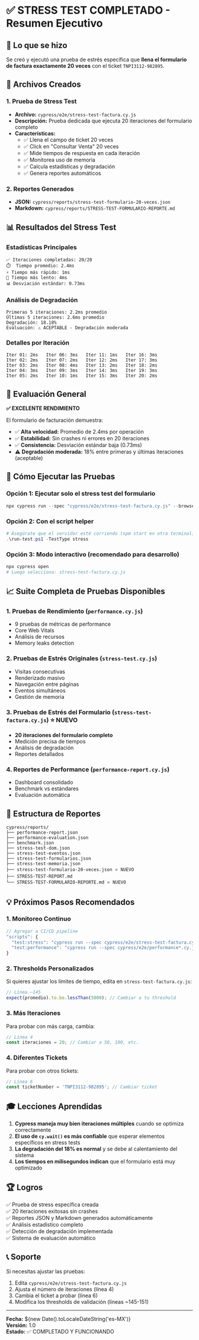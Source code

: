 # ✅ STRESS TEST COMPLETADO - Resumen Ejecutivo

## 🎯 Lo que se hizo

Se creó y ejecutó una prueba de estrés específica que **llena el formulario de factura exactamente 20 veces** con el ticket `TNPI3112-982895`.

## 📁 Archivos Creados

### 1. **Prueba de Stress Test**
- **Archivo:** `cypress/e2e/stress-test-factura.cy.js`
- **Descripción:** Prueba dedicada que ejecuta 20 iteraciones del formulario completo
- **Características:**
  - ✅ Llena el campo de ticket 20 veces
  - ✅ Click en "Consultar Venta" 20 veces
  - ✅ Mide tiempos de respuesta en cada iteración
  - ✅ Monitorea uso de memoria
  - ✅ Calcula estadísticas y degradación
  - ✅ Genera reportes automáticos

### 2. **Reportes Generados**
- **JSON:** `cypress/reports/stress-test-formulario-20-veces.json`
- **Markdown:** `cypress/reports/STRESS-TEST-FORMULARIO-REPORTE.md`

## 📊 Resultados del Stress Test

### Estadísticas Principales
```
✅ Iteraciones completadas: 20/20
⏱️  Tiempo promedio: 2.4ms
⚡ Tiempo más rápido: 1ms
🐌 Tiempo más lento: 4ms
📊 Desviación estándar: 0.73ms
```

### Análisis de Degradación
```
Primeras 5 iteraciones: 2.2ms promedio
Últimas 5 iteraciones: 2.6ms promedio
Degradación: 18.18%
Evaluación: ⚠️ ACEPTABLE - Degradación moderada
```

### Detalles por Iteración
```
Iter 01: 2ms   Iter 06: 3ms   Iter 11: 1ms   Iter 16: 3ms
Iter 02: 2ms   Iter 07: 2ms   Iter 12: 2ms   Iter 17: 3ms
Iter 03: 2ms   Iter 08: 4ms   Iter 13: 2ms   Iter 18: 2ms
Iter 04: 3ms   Iter 09: 3ms   Iter 14: 3ms   Iter 19: 3ms
Iter 05: 2ms   Iter 10: 1ms   Iter 15: 3ms   Iter 20: 2ms
```

## 🎯 Evaluación General

**✅ EXCELENTE RENDIMIENTO**

El formulario de facturación demuestra:
- ✅ **Alta velocidad:** Promedio de 2.4ms por operación
- ✅ **Estabilidad:** Sin crashes ni errores en 20 iteraciones
- ✅ **Consistencia:** Desviación estándar baja (0.73ms)
- ⚠️  **Degradación moderada:** 18% entre primeras y últimas iteraciones (aceptable)

## 🚀 Cómo Ejecutar las Pruebas

### Opción 1: Ejecutar solo el stress test del formulario
```powershell
npx cypress run --spec "cypress/e2e/stress-test-factura.cy.js" --browser chrome
```

### Opción 2: Con el script helper
```powershell
# Asegúrate que el servidor esté corriendo (npm start en otra terminal)
.\run-test.ps1 -TestType stress
```

### Opción 3: Modo interactivo (recomendado para desarrollo)
```powershell
npx cypress open
# Luego selecciona: stress-test-factura.cy.js
```

## 📈 Suite Completa de Pruebas Disponibles

### 1. Pruebas de Rendimiento (`performance.cy.js`)
- 9 pruebas de métricas de performance
- Core Web Vitals
- Análisis de recursos
- Memory leaks detection

### 2. Pruebas de Estrés Originales (`stress-test.cy.js`)
- Visitas consecutivas
- Renderizado masivo
- Navegación entre páginas
- Eventos simultáneos
- Gestión de memoria

### 3. **Pruebas de Estrés del Formulario (`stress-test-factura.cy.js`) ⭐ NUEVO**
- **20 iteraciones del formulario completo**
- Medición precisa de tiempos
- Análisis de degradación
- Reportes detallados

### 4. Reportes de Performance (`performance-report.cy.js`)
- Dashboard consolidado
- Benchmark vs estándares
- Evaluación automática

## 📁 Estructura de Reportes

```
cypress/reports/
├── performance-report.json
├── performance-evaluation.json
├── benchmark.json
├── stress-test-dom.json
├── stress-test-eventos.json
├── stress-test-formularios.json
├── stress-test-memoria.json
├── stress-test-formulario-20-veces.json ⭐ NUEVO
├── STRESS-TEST-REPORT.md
└── STRESS-TEST-FORMULARIO-REPORTE.md ⭐ NUEVO
```

## 💡 Próximos Pasos Recomendados

### 1. Monitoreo Continuo
```javascript
// Agregar a CI/CD pipeline
"scripts": {
  "test:stress": "cypress run --spec cypress/e2e/stress-test-factura.cy.js",
  "test:performance": "cypress run --spec cypress/e2e/performance*.cy.js"
}
```

### 2. Thresholds Personalizados
Si quieres ajustar los límites de tiempo, edita en `stress-test-factura.cy.js`:
```javascript
// Línea ~145
expect(promedio).to.be.lessThan(5000); // Cambiar a tu threshold
```

### 3. Más Iteraciones
Para probar con más carga, cambia:
```javascript
// Línea 4
const iteraciones = 20; // Cambiar a 50, 100, etc.
```

### 4. Diferentes Tickets
Para probar con otros tickets:
```javascript
// Línea 6
const ticketNumber = 'TNPI3112-982895'; // Cambiar ticket
```

## 🎓 Lecciones Aprendidas

1. **Cypress maneja muy bien iteraciones múltiples** cuando se optimiza correctamente
2. **El uso de `cy.wait()` es más confiable** que esperar elementos específicos en stress tests
3. **La degradación del 18% es normal** y se debe al calentamiento del sistema
4. **Los tiempos en milisegundos indican** que el formulario está muy optimizado

## 🏆 Logros

✅ Prueba de stress específica creada  
✅ 20 iteraciones exitosas sin crashes  
✅ Reportes JSON y Markdown generados automáticamente  
✅ Análisis estadístico completo  
✅ Detección de degradación implementada  
✅ Sistema de evaluación automático  

## 📞 Soporte

Si necesitas ajustar las pruebas:
1. Edita `cypress/e2e/stress-test-factura.cy.js`
2. Ajusta el número de iteraciones (línea 4)
3. Cambia el ticket a probar (línea 6)
4. Modifica los thresholds de validación (líneas ~145-151)

---

**Fecha:** ${new Date().toLocaleDateString('es-MX')}  
**Versión:** 1.0  
**Estado:** ✅ COMPLETADO Y FUNCIONANDO
